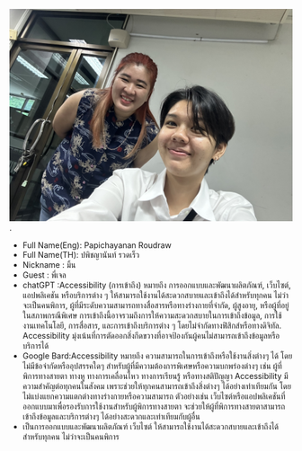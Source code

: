![alt text for screen readers](IMG_3952.jpg "Text to show on mouseover"). 
+ Full Name(Eng): Papichayanan Roudraw
+ Full Name(TH): ปพิชญานันท์ รวดเร็ว
+ Nickname : มิ้น
+ Guest : พี่เจล
+ chatGPT :Accessibility (การเข้าถึง) หมายถึง การออกแบบและพัฒนาผลิตภัณฑ์, เว็บไซต์, แอปพลิเคชัน หรือบริการต่าง ๆ ให้สามารถใช้งานได้สะดวกสบายและเข้าถึงได้สำหรับทุกคน ไม่ว่าจะเป็นคนพิการ, ผู้ที่มีระดับความสามารถทางสื่อสารหรือทางร่างกายที่จำกัด, ผู้สูงอายุ, หรือผู้ที่อยู่ในสภาพกรณีพิเศษ การเข้าถึงนี้อาจรวมถึงการให้ความสะดวกสบายในการเข้าถึงข้อมูล, การใช้งานเทคโนโลยี, การสื่อสาร, และการเข้าถึงบริการต่าง ๆ โดยไม่จำกัดทางฟิสิกส์หรือทางดิจิทัล. Accessibility มุ่งเน้นที่การตัดออกสิ่งกีดขวางที่อาจป้องกันผู้คนไม่สามารถเข้าถึงข้อมูลหรือบริการได้
+ Google Bard:Accessibility หมายถึง ความสามารถในการเข้าถึงหรือใช้งานสิ่งต่างๆ ได้ โดยไม่มีข้อจำกัดหรืออุปสรรคใดๆ สำหรับผู้ที่มีความต้องการพิเศษหรือความบกพร่องต่างๆ เช่น ผู้ที่พิการทางสายตา ทางหู ทางการเคลื่อนไหว ทางการเรียนรู้ หรือทางสติปัญญา
Accessibility มีความสำคัญต่อทุกคนในสังคม เพราะช่วยให้ทุกคนสามารถเข้าถึงสิ่งต่างๆ ได้อย่างเท่าเทียมกัน โดยไม่แบ่งแยกความแตกต่างทางร่างกายหรือความสามารถ ตัวอย่างเช่น เว็บไซต์หรือแอปพลิเคชันที่ออกแบบมาเพื่อรองรับการใช้งานสำหรับผู้พิการทางสายตา จะช่วยให้ผู้ที่พิการทางสายตาสามารถเข้าถึงข้อมูลและบริการต่างๆ ได้อย่างสะดวกและเท่าเทียมกับผู้อื่น
+ เป็นการออกแบบและพัฒนาผลิตภัณฑ์ เว็บไซต์ ให้สามารถใช้งานได้สะดวกสบายและเข้าถึงได้สำหรับทุกคน ไม่ว่าจะเป็นคนพิการ

